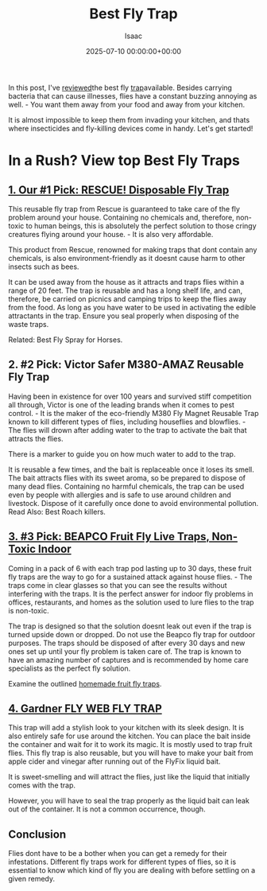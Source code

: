 ﻿---
title: Best Fly Trap
description: In this post, I've reviewed the best fly trap available. Besides carrying bacteria that can cause illnesses, flies have a constant buzzing annoying as well. -...
slug: /best-fly-trap/
date: 2025-07-10 00:00:00+00:00
lastmod: 2025-07-10 00:00:00+03:00
author: Isaac
categories:

- Flies

- Product Reviews
tags:

- flies

- trap

- reviewed
layout: post
---

In this post, I've [reviewed](https://pestpolicy.com/best-gopher-traps/)the best fly [trap](https://pestpolicy.com/best-silverfish-traps/)available. Besides carrying bacteria that can cause illnesses, flies have a constant buzzing annoying as well. - You want them away from your food and away from your kitchen.

It is almost impossible to keep them from invading your kitchen, and thats where insecticides and fly-killing devices come in handy. Let's get started!

# **In a Rush? View top Best Fly Traps**

##  [1. Our #1 Pick: RESCUE! Disposable Fly Trap](https://www.amazon.com/dp/B07DD28F84/?tag=p-policy-20)

This reusable fly trap from Rescue is guaranteed to take care of the fly problem around your house. Containing no chemicals and, therefore, non-toxic to human beings, this is absolutely the perfect solution to those cringy creatures flying around your house. - It is also very affordable.

This product from Rescue, renowned for making traps that dont contain any chemicals, is also environment-friendly as it doesnt cause harm to other insects such as bees.

It can be used away from the house as it attracts and traps flies within a range of 20 feet. The trap is reusable and has a long shelf life, and can, therefore, be carried on picnics and camping trips to keep the flies away from the food. As long as you have water to be used in activating the edible attractants in the trap. Ensure you seal properly when disposing of the waste traps.

Related: Best Fly Spray for Horses.

##  **2. #2 Pick: Victor Safer M380-AMAZ Reusable Fly Trap**

Having been in existence for over 100 years and survived stiff competition all through, Victor is one of the leading brands when it comes to pest control. - It is the maker of the eco-friendly M380 Fly Magnet Reusable Trap known to kill different types of flies, including houseflies and blowflies. - The flies will drown after adding water to the trap to activate the bait that attracts the flies.

There is a marker to guide you on how much water to add to the trap.

It is reusable a few times, and the bait is replaceable once it loses its smell. The bait attracts flies with its sweet aroma, so be prepared to dispose of many dead flies. Containing no harmful chemicals, the trap can be used even by people with allergies and is safe to use around children and livestock. Dispose of it carefully once done to avoid environmental pollution. Read Also: Best Roach killers.

##  [3. #3 Pick: BEAPCO Fruit Fly Live Traps, Non-Toxic Indoor](https://www.amazon.com/dp/B00CRYOPMQ/?tag=p-policy-20)

Coming in a pack of 6 with each trap pod lasting up to 30 days, these fruit fly traps are the way to go for a sustained attack against house flies. - The traps come in clear glasses so that you can see the results without interfering with the traps. It is the perfect answer for indoor fly problems in offices, restaurants, and homes as the solution used to lure flies to the trap is non-toxic.

The trap is designed so that the solution doesnt leak out even if the trap is turned upside down or dropped. Do not use the Beapco fly trap for outdoor purposes. The traps should be disposed of after every 30 days and new ones set up until your fly problem is taken care of. The trap is known to have an amazing number of captures and is recommended by home care specialists as the perfect fly solution.

Examine the outlined [homemade fruit fly traps](https://pestpolicy.com/homemade-fruit-fly-trap/).

##  [4. Gardner FLY WEB FLY TRAP](https://www.amazon.com/dp/B0006OIZN4/?tag=p-policy-20)

This trap will add a stylish look to your kitchen with its sleek design. It is also entirely safe for use around the kitchen. You can place the bait inside the container and wait for it to work its magic. It is mostly used to trap fruit flies. This fly trap is also reusable, but you will have to make your bait from apple cider and vinegar after running out of the FlyFix liquid bait.

It is sweet-smelling and will attract the flies, just like the liquid that initially comes with the trap.

However, you will have to seal the trap properly as the liquid bait can leak out of the container. It is not a common occurrence, though.

##  Conclusion

Flies dont have to be a bother when you can get a remedy for their infestations. Different fly traps work for different types of flies, so it is essential to know which kind of fly you are dealing with before settling on a given remedy.
